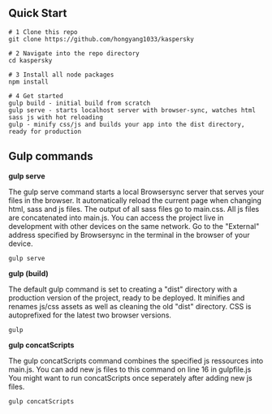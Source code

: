 ## Quick Start
```
# 1 Clone this repo
git clone https://github.com/hongyang1033/kaspersky

# 2 Navigate into the repo directory
cd kaspersky

# 3 Install all node packages
npm install

# 4 Get started
gulp build - initial build from scratch
gulp serve - starts localhost server with browser-sync, watches html sass js with hot reloading
gulp - minify css/js and builds your app into the dist directory, ready for production
```

## Gulp commands
**gulp serve**

The gulp serve command starts a local Browsersync server that serves your files in the browser.
It automatically reload the current page when changing html, sass and js files.
The output of all sass files go to main.css.
All js files are concatenated into main.js.
You can access the project live in development with other devices on the same network. Go to the "External" address specified by Browsersync in the terminal in the browser of your device.
```
gulp serve
```

**gulp (build)**

The default gulp command is set to creating a "dist" directory with a production version of the project, ready to be deployed.
It minifies and renames js/css assets as well as cleaning the old "dist" directory. CSS is autoprefixed for the latest two browser versions.
```
gulp
```

**gulp concatScripts**

The gulp concatScripts command combines the specified js ressources into main.js.
You can add new js files to this command on line 16 in gulpfile.js
You might want to run concatScripts once seperately after adding new js files.
```
gulp concatScripts
```
